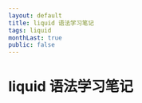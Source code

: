 ```yaml
---
layout: default
title: liquid 语法学习笔记
tags: liquid
monthLast: true
public: false
---
```


# liquid 语法学习笔记